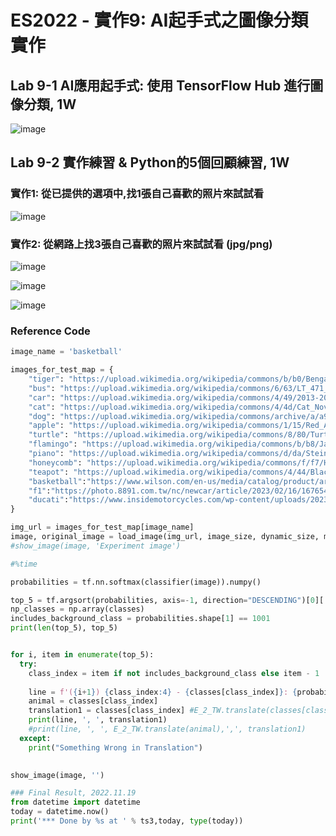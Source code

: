 # ES2022 - 實作9: AI起手式之圖像分類實作

## Lab 9-1 AI應用起手式: 使用 TensorFlow Hub 進行圖像分類, 1W

![image](https://github.com/ba1213022/ES-Fall2023/assets/145248354/19d91c2e-db7f-4f28-88f7-efc0c563f2dc)


## Lab 9-2 實作練習 & Python的5個回顧練習, 1W

### 實作1: 從已提供的選項中,找1張自己喜歡的照片來試試看

![image](https://user-images.githubusercontent.com/89304181/202887347-b342b643-bfc0-41d0-9ba0-9e47377776b5.png)

### 實作2: 從網路上找3張自己喜歡的照片來試試看 (jpg/png)

![image](https://github.com/ba1213022/ES-Fall2023/assets/145248354/85492f77-47cb-419e-9397-43859d75f1b9)

![image](https://github.com/ba1213022/ES-Fall2023/assets/145248354/8f423b5f-1d71-4f9e-877d-5f14f1d17747)

![image](https://github.com/ba1213022/ES-Fall2023/assets/145248354/636e741a-9a20-44f0-b9ab-f728d6b6c89d)


### Reference Code
```python
image_name = 'basketball'

images_for_test_map = {
    "tiger": "https://upload.wikimedia.org/wikipedia/commons/b/b0/Bengal_tiger_%28Panthera_tigris_tigris%29_female_3_crop.jpg",
    "bus": "https://upload.wikimedia.org/wikipedia/commons/6/63/LT_471_%28LTZ_1471%29_Arriva_London_New_Routemaster_%2819522859218%29.jpg",
    "car": "https://upload.wikimedia.org/wikipedia/commons/4/49/2013-2016_Toyota_Corolla_%28ZRE172R%29_SX_sedan_%282018-09-17%29_01.jpg",
    "cat": "https://upload.wikimedia.org/wikipedia/commons/4/4d/Cat_November_2010-1a.jpg",
    "dog": "https://upload.wikimedia.org/wikipedia/commons/archive/a/a9/20090914031557%21Saluki_dog_breed.jpg",
    "apple": "https://upload.wikimedia.org/wikipedia/commons/1/15/Red_Apple.jpg",
    "turtle": "https://upload.wikimedia.org/wikipedia/commons/8/80/Turtle_golfina_escobilla_oaxaca_mexico_claudio_giovenzana_2010.jpg",
    "flamingo": "https://upload.wikimedia.org/wikipedia/commons/b/b8/James_Flamingos_MC.jpg",
    "piano": "https://upload.wikimedia.org/wikipedia/commons/d/da/Steinway_%26_Sons_upright_piano%2C_model_K-132%2C_manufactured_at_Steinway%27s_factory_in_Hamburg%2C_Germany.png",
    "honeycomb": "https://upload.wikimedia.org/wikipedia/commons/f/f7/Honey_comb.jpg",
    "teapot": "https://upload.wikimedia.org/wikipedia/commons/4/44/Black_tea_pot_cropped.jpg",
    "basketball":"https://www.wilson.com/en-us/media/catalog/product/article_images/WTB7500ID_/WTB7500ID__b722ae318490e0f2e686864dc70fd730.png",
    "f1":"https://photo.8891.com.tw/nc/newcar/article/2023/02/16/1676544008190661_1400_0.jpg",
    "ducati":"https://www.insidemotorcycles.com/wp-content/uploads/2023/03/JRB9358_UC494245_High-resized.jpg"
}

img_url = images_for_test_map[image_name]
image, original_image = load_image(img_url, image_size, dynamic_size, max_dynamic_size)
#show_image(image, 'Experiment image')

#%time 

probabilities = tf.nn.softmax(classifier(image)).numpy()

top_5 = tf.argsort(probabilities, axis=-1, direction="DESCENDING")[0][:5].numpy()
np_classes = np.array(classes)
includes_background_class = probabilities.shape[1] == 1001
print(len(top_5), top_5)


for i, item in enumerate(top_5):
  try:   
    class_index = item if not includes_background_class else item - 1
    
    line = f'({i+1}) {class_index:4} - {classes[class_index]}: {probabilities[0][top_5][i]}'
    animal = classes[class_index]
    translation1 = classes[class_index] #E_2_TW.translate(classes[class_index])
    print(line, ', ', translation1)
    #print(line, ', ', E_2_TW.translate(animal),',', translation1)
  except:
    print("Something Wrong in Translation")

    
show_image(image, '')

### Final Result, 2022.11.19
from datetime import datetime
today = datetime.now()
print('*** Done by %s at ' % ts3,today, type(today))

```

